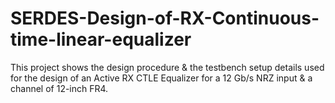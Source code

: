 # SERDES-Design-of-RX-Continuous-time-linear-equalizer
This project shows the design procedure &amp; the testbench setup details used for the design of an Active RX CTLE Equalizer for a 12 Gb/s NRZ input &amp; a channel of 12-inch FR4.
